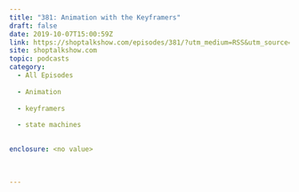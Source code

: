 ```yaml
---
title: "381: Animation with the Keyframers"
draft: false
date: 2019-10-07T15:00:59Z
link: https://shoptalkshow.com/episodes/381/?utm_medium=RSS&utm_source=hune
site: shoptalkshow.com
topic: podcasts
category:
  - All Episodes
  
  - Animation
  
  - keyframers
  
  - state machines
  

enclosure: <no value>
 
  

---
```

